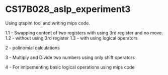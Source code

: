 # CS17B028_aslp_experiment3
Using qtspim tool and writing mips code.


1.1 - Swapping content of two registers with using 3rd register and no move.
1.2 - without using 3rd register
1.3 - with using logical operators

2 - polinomial calculations

3 - Multiply and Divide two numbers using only shift operators

4 - For imlpementing basic logical operations using mips code
